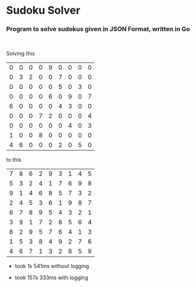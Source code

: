 # Sudoku Solver

### **Program to solve sudokus given in JSON Format, written in Go**

<br>

Solving this

| | | | | | | | | |
|-|-|-|-|-|-|-|-|-|
|0|0|0|0|9|0|0|0|0|
|0|3|2|0|0|7|0|0|0|
|0|0|0|0|0|5|0|3|0|
|0|0|0|0|6|0|9|0|7|
|6|0|0|0|0|4|3|0|0|
|0|0|0|7|2|0|0|0|4|
|0|0|0|0|0|0|4|0|3|
|1|0|0|8|0|0|0|0|0|
|4|6|0|0|0|2|0|5|0|

to this

| | | | | | | | | |
|-|-|-|-|-|-|-|-|-|
|7|8|6|2|9|3|1|4|5|
|5|3|2|4|1|7|6|9|8|
|9|1|4|6|8|5|7|3|2|
|2|4|5|3|6|1|9|8|7|
|6|7|8|9|5|4|3|2|1|
|3|9|1|7|2|8|5|6|4|
|8|2|9|5|7|6|4|1|3|
|1|5|3|8|4|9|2|7|6|
|4|6|7|1|3|2|8|5|9|

- took 1s 541ms without logging

- took 157s 333ms with logging